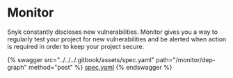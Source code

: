 # Monitor

Snyk constantly discloses new vulnerabilities. Monitor gives you a way to regularly test your project for new vulnerabilities and be alerted when action is required in order to keep your project secure.

{% swagger src="../../../.gitbook/assets/spec.yaml" path="/monitor/dep-graph" method="post" %}
[spec.yaml](../../../.gitbook/assets/spec.yaml)
{% endswagger %}
